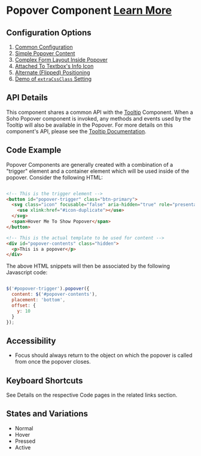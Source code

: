# Popover Component [Learn More](https://soho.infor.com/index.php?p=component/popover)

## Configuration Options

1. [Common Configuration]( ../components/popover/example-index)
2. [Simple Popover Content]( ../components/popover/example-simple)
3. [Complex Form Layout Inside Popover]( ../components/popover/example-complex-content)
4. [Attached To Textbox's Info Icon]( ../components/popover/example-attached-to-textbox)
5. [Alternate (Flipped) Positioning]( ../components/popover/example-alternate-positions)
6. [Demo of `extraCssClass` Setting]( ../components/popover/example-extra-css-class)

## API Details

This component shares a common API with the [Tooltip]( ../components/tooltip) Component.  When a Soho Popover component is invoked, any methods and events used by the Tooltip will also be available in the Popover.  For more details on this component's API, please see the [Tooltip Documentation]( ../components/tooltip).

## Code Example

Popover Components are generally created with a combination of a "trigger" element and a container element  which will be used inside of the popover.  Consider the following HTML:

```html

<!-- This is the trigger element -->
<button id="popover-trigger" class="btn-primary">
  <svg class="icon" focusable="false" aria-hidden="true" role="presentation">
    <use xlink:href="#icon-duplicate"></use>
  </svg>
  <span>Hover Me To Show Popover</span>
</button>

<!-- This is the actual template to be used for content -->
<div id="popover-contents" class="hidden">
  <p>This is a popover</p>
</div>

```

The above HTML snippets will then be associated by the following Javascript code:

```javascript

$('#popover-trigger').popover({
  content: $('#popover-contents'),
  placement: 'bottom',
  offset: {
    y: 10
  }
});


```


## Accessibility

-   Focus should always return to the object on which the popover is called from once the popover closes.

## Keyboard Shortcuts

See Details on the respective Code pages in the related links section.

## States and Variations

-   Normal
-   Hover
-   Pressed
-   Active
